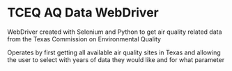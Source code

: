 # TCEQ AQ Data WebDriver

WebDriver created with Selenium and Python to get air quality related data from the Texas Commission on Environmental Quality

Operates by first getting all available air quality sites in Texas and allowing the user to select with years of data they would like and for what parameter
